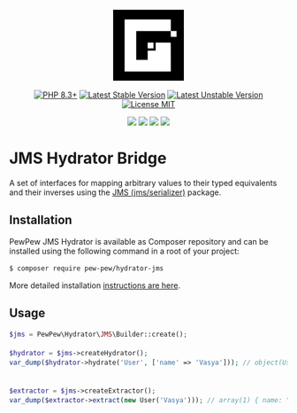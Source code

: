 <p align="center">
    <a href="https://github.com/pew-pew-team"><img src="https://raw.githubusercontent.com/pew-pew-team/.github/master/assets/logo.svg" width="128" height="128" /></a>
</p>

<p align="center">
    <a href="https://packagist.org/packages/pew-pew/hydrator-jms"><img src="https://poser.pugx.org/pew-pew/hydrator-jms/require/php?style=for-the-badge" alt="PHP 8.3+"></a>
    <a href="https://packagist.org/packages/pew-pew/hydrator-jms"><img src="https://poser.pugx.org/pew-pew/hydrator-jms/version?style=for-the-badge" alt="Latest Stable Version"></a>
    <a href="https://packagist.org/packages/pew-pew/hydrator-jms"><img src="https://poser.pugx.org/pew-pew/hydrator-jms/v/unstable?style=for-the-badge" alt="Latest Unstable Version"></a>
    <a href="https://raw.githubusercontent.com/pew-pew-team/hydrator-jms/blob/master/LICENSE"><img src="https://poser.pugx.org/pew-pew/hydrator-jms/license?style=for-the-badge" alt="License MIT"></a>
</p>
<p align="center">
    <a href="https://github.com/pew-pew-team/hydrator-jms/actions"><img src="https://github.com/pew-pew-team/hydrator-jms/workflows/tests/badge.svg"></a>
    <a href="https://github.com/pew-pew-team/hydrator-jms/actions"><img src="https://github.com/pew-pew-team/hydrator-jms/workflows/codestyle/badge.svg"></a>
    <a href="https://github.com/pew-pew-team/hydrator-jms/actions"><img src="https://github.com/pew-pew-team/hydrator-jms/workflows/security/badge.svg"></a>
    <a href="https://github.com/pew-pew-team/hydrator-jms/actions"><img src="https://github.com/pew-pew-team/hydrator-jms/workflows/static-analysis/badge.svg"></a>
</p>

# JMS Hydrator Bridge

A set of interfaces for mapping arbitrary values to their typed equivalents
and their inverses using the [JMS (jms/serializer)](https://jmsyst.com/libs/serializer)
package.

## Installation

PewPew JMS Hydrator is available as Composer repository and can be installed 
using the following command in a root of your project:

```bash
$ composer require pew-pew/hydrator-jms
```

More detailed installation [instructions are here](https://getcomposer.org/doc/01-basic-usage.md).

## Usage

```php
$jms = PewPew\Hydrator\JMS\Builder::create();

$hydrator = $jms->createHydrator();
var_dump($hydrator->hydrate('User', ['name' => 'Vasya'])); // object(User) { name: "Vasya" }


$extractor = $jms->createExtractor();
var_dump($extractor->extract(new User('Vasya'))); // array(1) { name: "Vasya" }
```
